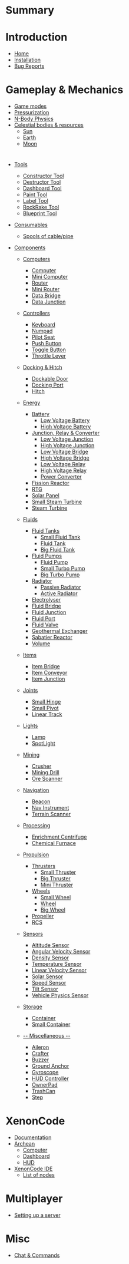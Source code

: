 # Summary
# Introduction
- [Home](homepage.md)
- [Installation](install.md)
- [Bug Reports](bugreports.md)
#
# 
# Gameplay & Mechanics
- [Game modes](gamemode.md)
- [Pressurization](pressurization.md)
- [N-Body Physics](nbody.md)
- [Celestial bodies & resources]()
	- [Sun](celestialbodies/sun.md)
	- [Earth](celestialbodies/earth.md)
	- [Moon](celestialbodies/moon.md)
#
#
- [Tools]()
	- [Constructor Tool](tools/ConstructorTool.md)
	- [Destructor Tool](tools/DestructorTool.md)
	- [Dashboard Tool](tools/DashboardTool.md)
	- [Paint Tool](tools/PaintTool.md)
	- [Label Tool](tools/LabelTool.md)
	- [RockRake Tool](tools/RockRakeTool.md)
	- [Blueprint Tool](tools/BlueprintTool.md)
  

- [Consumables]()
	- [Spools of cable/pipe](consumables/Spool.md)

- [Components]()
	- [Computers]()
		- [Computer](components/computers/Computer.md)
		- [Mini Computer](components/computers/MiniComputer.md)
		- [Router](components/computers/Router.md)
		- [Mini Router](components/computers/MiniRouter.md)
		- [Data Bridge](components/computers/DataBridge.md)
		- [Data Junction](components/computers/DataJunction.md)

	- [Controllers]()
		- [Keyboard](components/controllers/Keyboard.md)
		- [Numpad](components/controllers/Numpad.md)
		- [Pilot Seat](components/controllers/PilotSeat.md)
		- [Push Button](components/controllers/PushButton.md)
		- [Toggle Button](components/controllers/ToggleButton.md)
		- [Throttle Lever](components/controllers/ThrottleLever.md)

	- [Docking & Hitch]()
		- [Dockable Door](components/docking/DockableDoor.md)
		- [Docking Port](components/docking/DockingPort.md)
		- [Hitch](components/docking/Hitch.md)

	- [Energy]()
		- [Battery]()
			- [Low Voltage Battery](components/energy/battery/LowVoltageBattery.md)
			- [High Voltage Battery](components/energy/battery/HighVoltageBattery.md)
		- [Junction, Relay & Converter]()
			- [Low Voltage Junction](components/energy/junctionRelayConverter/LowVoltageJunction.md)
			- [High Voltage Junction](components/energy/junctionRelayConverter/HighVoltageJunction.md)
			- [Low Voltage Bridge](components/energy/junctionRelayConverter/LowVoltageBridge.md)
			- [High Voltage Bridge](components/energy/junctionRelayConverter/HighVoltageBridge.md)
			- [Low Voltage Relay](components/energy/junctionRelayConverter/LowVoltageRelay.md)
			- [High Voltage Relay](components/energy/junctionRelayConverter/HighVoltageRelay.md)
			- [Power Converter](components/energy/junctionRelayConverter/PowerConverter.md)
		- [Fission Reactor](components/energy/FissionReactor.md)
		- [RTG](components/energy/RTG.md)
		- [Solar Panel](components/energy/SolarPanel.md)
		- [Small Steam Turbine](components/energy/SmallSteamTurbine.md)
		- [Steam Turbine](components/energy/SteamTurbine.md)

	- [Fluids]()
		- [Fluid Tanks]()
			- [Small Fluid Tank](components/fluids/fluidTank/SmallFluidTank.md)
			- [Fluid Tank](components/fluids/fluidTank/FluidTank.md)
			- [Big Fluid Tank](components/fluids/fluidTank/BigFluidTank.md)
		- [Fluid Pumps]()
			- [Fluid Pump](components/fluids/fluidPump/FluidPump.md)
			- [Small Turbo Pump](components/fluids/fluidPump/SmallTurboPump.md)
			- [Big Turbo Pump](components/fluids/fluidPump/BigTurboPump.md)
		- [Radiator]()
			- [Passive Radiator](components/fluids/radiator/PassiveRadiator.md)
			- [Active Radiator](components/fluids/radiator/ActiveRadiator.md)
		- [Electrolyser](components/fluids/Electrolyser.md)
		- [Fluid Bridge](components/fluids/FluidBridge.md)
		- [Fluid Junction](components/fluids/FluidJunction.md)
		- [Fluid Port](components/fluids/FluidPort.md)
		- [Fluid Valve](components/fluids/FluidValve.md)
		- [Geothermal Exchanger](components/fluids/GeothermalExchanger.md)
		- [Sabatier Reactor](components/fluids/SabatierReactor.md)
		- [Volume](components/fluids/Volume.md)

	- [Items]()
		- [Item Bridge](components/items/ItemBridge.md)
		- [Item Conveyor](components/items/ItemConveyor.md)
		- [Item Junction](components/items/ItemJunction.md)
	
	- [Joints]()
		- [Small Hinge](components/joints/SmallHinge.md)
		- [Small Pivot](components/joints/SmallPivot.md)
		- [Linear Track](components/joints/LinearTrack.md)

	- [Lights]()
		- [Lamp](components/lights/Lamp.md)
		- [SpotLight](components/lights/SpotLight.md)

	- [Mining]()
		- [Crusher](components/mining/Crusher.md)
		- [Mining Drill](components/mining/MiningDrill.md)
		- [Ore Scanner](components/mining/OreScanner.md)

	- [Navigation]()
		- [Beacon](components/navigation/Beacon.md)
		- [Nav Instrument](components/navigation/NavInstrument.md)
		- [Terrain Scanner](components/navigation/TerrainScanner.md)

	- [Processing]()
		- [Enrichment Centrifuge](components/processing/EnrichmentCentrifuge.md)
		- [Chemical Furnace](components/processing/ChemicalFurnace.md)

	- [Propulsion]()
		- [Thrusters]()
			- [Small Thruster](components/propulsion/thruster/SmallThruster.md)
			- [Big Thruster](components/propulsion/thruster/BigThruster.md)
			- [Mini Thruster](components/propulsion/thruster/MiniThruster.md)
		- [Wheels]()
			- [Small Wheel](components/propulsion/wheel/SmallWheel.md)
			- [Wheel](components/propulsion/wheel/Wheel.md)
			- [Big Wheel](components/propulsion/wheel/BigWheel.md)
		- [Propeller](components/propulsion/Propeller.md)
		- [RCS](components/propulsion/RCS.md)

	- [Sensors]()
		- [Altitude Sensor](components/sensors/AltitudeSensor.md)
		- [Angular Velocity Sensor](components/sensors/AngularVelocitySensor.md)
		- [Density Sensor](components/sensors/DensitySensor.md)
		- [Temperature Sensor](components/sensors/TemperatureSensor.md)
		- [Linear Velocity Sensor](components/sensors/LinearVelocitySensor.md)
		- [Solar Sensor](components/sensors/SolarSensor.md)
		- [Speed Sensor](components/sensors/SpeedSensor.md)
		- [Tilt Sensor](components/sensors/TiltSensor.md)
		- [Vehicle Physics Sensor](components/sensors/VehiclePhysicsSensor.md)

	- [Storage]()
		- [Container](components/storage/Container.md)
		- [Small Container](components/storage/SmallContainer.md)

	- [-- Miscellaneous --]()
		- [Aileron](components/miscellaneous/Aileron.md)  
		- [Crafter](components/miscellaneous/Crafter.md)
		- [Buzzer](components/miscellaneous/Buzzer.md)
		- [Ground Anchor](components/miscellaneous/GroundAnchor.md)
		- [Gyroscope](components/miscellaneous/Gyroscope.md)
		- [HUD Controller](components/miscellaneous/HudController.md)
		- [OwnerPad](components/miscellaneous/OwnerPad.md)
		- [TrashCan](components/miscellaneous/TrashCan.md)
		- [Step](components/miscellaneous/Step.md)

#
#
# XenonCode
- [Documentation](xenoncode/documentation.md)
- [Archean](xenoncode/archean.md)
	- [Computer](xenoncode/computer.md)
	- [Dashboard](xenoncode/dashboard.md)
	- [HUD](xenoncode/hud.md)
- [XenonCode IDE](xenoncode/ide.md)
	- [List of nodes](xenoncode/nodes.md)
<!-- - [XenonCode FAQ](xenoncode/faq.md) -->
<!-- - [Examples](xenoncode/examples.md) -->
#
#
# Multiplayer
- [Setting up a server](multiplayer/settingup.md)
#
# Misc
- [Chat & Commands](misc/chat.md)
#
